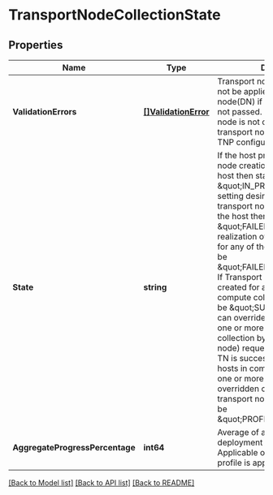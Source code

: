 # TransportNodeCollectionState

## Properties
Name | Type | Description | Notes
------------ | ------------- | ------------- | -------------
**ValidationErrors** | [**[]ValidationError**](ValidationError.md) | Transport node profile(TNP) will not be applied to a discovered node(DN) if some validations are not passed. In this case transport node is not created or existing transport node is not updated with TNP configurations. | [optional] [default to null]
**State** | **string** | If the host preparation or transport node creation is going on for any host then state will be \&quot;IN_PROGRESS\&quot;.  If setting desired state of the transport node failed for any of the host then state will be \&quot;FAILED_TO_CREATE\&quot;  If realization of transport node failed for any of the host then state will be \&quot;FAILED_TO_REALIZE\&quot;  If Transport node is successfully created for all of the hosts in compute collection then state will be \&quot;SUCCESS\&quot;  You can override the configuration for one or more hosts in the compute collection by update TN(transport node) request on individual TN. If TN is successfully created for all hosts in compute collection and one or more hosts have overridden configuration then transport node collection state will be \&quot;PROFILE_MISMATCH\&quot;.  | [optional] [default to null]
**AggregateProgressPercentage** | **int64** | Average of all transport node deployment progress in a cluster. Applicable only if transport node profile is applied on a cluster. | [optional] [default to null]

[[Back to Model list]](../README.md#documentation-for-models) [[Back to API list]](../README.md#documentation-for-api-endpoints) [[Back to README]](../README.md)

